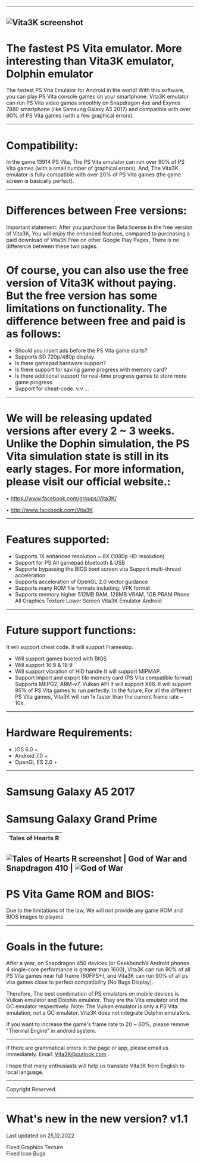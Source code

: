 -------
![Vita3K screenshot](./_readme/Screenshot/Vita3KAllVer.png)
-------
# The fastest PS Vita emulator. More interesting than Vita3K emulator, Dolphin emulator

The fastest PS Vita Emulator for Android in the world! With this software, you can play PS Vita console games on your smartphone. Vita3K emulator can run PS Vita video games smoothly on Snapdragon 4xx and Exynos 7880 smartphone (like Samsung Galaxy A5 2017) and compatible with over 90% of PS Vita games (with a few graphical errors).

------
# Compatibility:
In the game 13914 PS Vita, The PS Vita emulator can run over 90% of PS Vita games (with a small number of graphical errors). And, The Vita3K emulator is fully compatible with over 20% of PS Vita games (the game screen is basically perfect).

-------
# Differences between Free versions:
Important statement: After you purchase the Beta license in the free version of Vita3K, You will enjoy the enhanced features, compared to purchasing a paid download of Vita3K Free on other Google Play Pages, There is no difference between these two pages.

# Of course, you can also use the free version of Vita3K without paying. But the free version has some limitations on functionality. The difference between free and paid is as follows:
* Should you insert ads before the PS Vita game starts?
* Supports SD 720p/480p display.
* Is there gamepad hardware support?
* Is there support for saving game progress with memory card?
* Is there additional support for real-time progress games to store more game progress.
* Support for cheat-code.
v.v ...

------
# We will be releasing updated versions after every 2 ~ 3 weeks. Unlike the Dophin simulation, the PS Vita simulation state is still in its early stages. For more information, please visit our official website.:
• https://www.facebook.com/groups/Vita3K/

• http://www.facebook.com/Vita3K

------
# Features supported:
- Supports 1X enhanced resolution ~ 6X (1080p HD resolution)
- Support for PS All gamepad bluetooth & USB
- Supports bypassing the BIOS boot screen vita
Support multi-thread acceleration
- Supports acceleration of OpenGL 2.0 vector guidance
- Supports many ROM file formats including: VPK format
- Supports memory higher 512MB RAM, 128MB VRAM, 1GB PRAM Phone All Graphics Texture Lower Screen Vita3K Emulator Android
------
# Future support functions:
It will support cheat code.
It will support Frameskip.
- Will support games booted with BIOS
- Will support 16:9 & 18:9
- Will support vibration of HID handle
It will support MIPMAP.
- Support import and export file memory card (PS Vita compatible format)
Supports MEPG2, ARM-v7, Vulkan API
It will support X86.
It will support 95% of PS Vita games to run perfectly.
In the future, For all the different PS Vita games, Vita3K will run 1x faster than the current frame rate ~ 10x.

------
# Hardware Requirements:
- IOS 6.0 +
- Android 7.0 +
- OpenGL ES 2.0 +

------
# Samsung Galaxy A5 2017
# Samsung Galaxy Grand Prime

|                     Tales of Hearts R               |
| :-----------------------------------------------------------: |
![Tales of Hearts R screenshot](./_readme/Screenshot/Screenshot_20221212-143807_Game.jpg)
|                        God of War and Snapdragon 410                   |
![God of War](./_readme/Screenshot/GodS410.png)
------
# PS Vita Game ROM and BIOS:
Due to the limitations of the law, We will not provide any game ROM and BIOS images to players.

------
# Goals in the future:
After a year, on Snapdragon 450 devices (or Geekbench’s Android phones 4 single-core performance is greater than 1600), Vita3K can run 90% of all PS Vita games near full frame (60FPS+), and Vita3K can run 90% of all ps vita games close to perfect compatibility (No Bugs Display).

Therefore, The best combination of PS emulators on mobile devices is Vulkan emulator and Dolphin emulator. They are the Vita emulator and the GC emulator respectively. Note: The Vulkan emulator is only a PS Vita emulation, not a GC emulator. Vita3K does not integrate Dolphin emulators.

If you want to increase the game's frame rate to 20 ~ 60%, please remove "Thermal Engine" in android system.

----------
If there are grammatical errors in the page or app, please email us immediately. Email: Vita3K@outlook.com .

I hope that many enthusiasts will help us translate Vita3K from English to local language.

----------
Copyright Reserved.

----------
# What's new in the new version? v1.1
Last updated on 25,12.2022

Fixed Graphics Texture\
Fixed Icon Bugs
